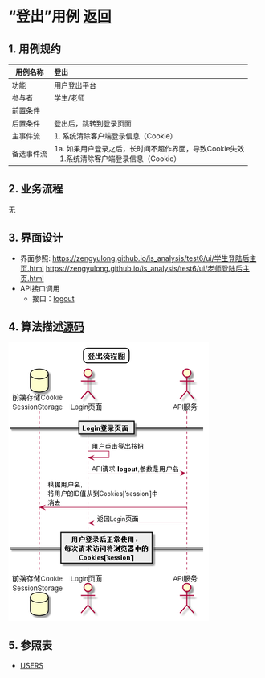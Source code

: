 # “登出”用例 [返回](../README.md)

## 1. 用例规约

|用例名称|登出|
|-------|:-------------|
|功能|用户登出平台|
|参与者|学生/老师|
|前置条件| |
|后置条件|登出后，跳转到登录页面|
|主事件流| 1. 系统清除客户端登录信息（Cookie）|
|备选事件流|1a. 如果用户登录之后，长时间不超作界面，导致Cookie失效 <br/>&nbsp;&nbsp; 1.系统清除客户端登录信息（Cookie）|

## 2. 业务流程
无

## 3. 界面设计
- 界面参照: 
https://zengyulong.github.io/is_analysis/test6/ui/学生登陆后主页.html
https://zengyulong.github.io/is_analysis/test6/ui/老师登陆后主页.html
- API接口调用
    - 接口：[logout](../接口1/logout.md)

## 4. 算法描述[源码](../流程图/登出.puml)
![登录](../images/流程图/登出.png)
    
## 5. 参照表

- [USERS](../数据库设计/数据库设计.md/#USERS)